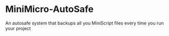 # MiniMicro-AutoSafe
An autosafe system that backups all you MiniScript files every time you run your project
